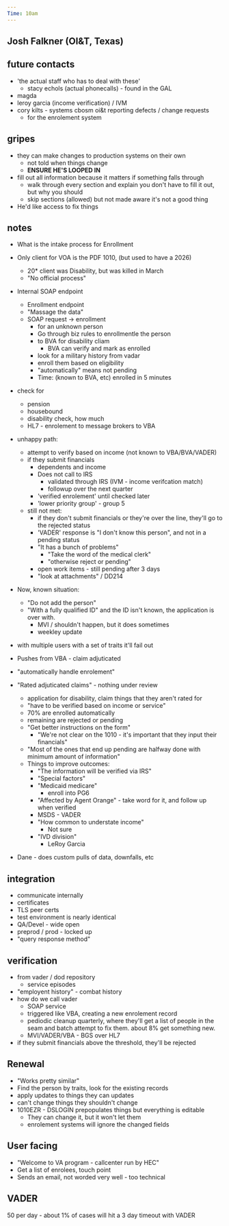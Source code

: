 ```yaml
---
Time: 10am
---
```


Josh Falkner (OI&T, Texas)
--------------------------

future contacts
---------------

  - 'the actual staff who has to deal with these'
    - stacy echols (actual phonecalls) - found in the GAL
  - magda
  - leroy garcia (income verification) / IVM
  - cory kilts - systems cbosm oi&t reporting defects / change requests
    - for the enrolement system

gripes
------

 - they can make changes to production systems on their own
   - not told when things change
   - **ENSURE HE'S LOOPED IN**
 - fill out all information because it matters if something falls through
   - walk through every section and explain you don't have to fill it out, but
     why you should
   - skip sections (allowed) but not made aware it's not a good thing
 - He'd like access to fix things

notes
-----

 - What is the intake process for Enrollment
 - Only client for VOA is the PDF 1010, (but used to have a 2026)
   - 20* client was Disability, but was killed in March
   - "No official process"
 - Internal SOAP endpoint
   - Enrollment endpoint
   - "Massage the data"
   - SOAP request -> enrollment
     - for an unknown person
     - Go through biz rules to enrollmentle the person
     - to BVA for disability cliam
       - BVA can verify and mark as enrolled
     - look for a military history from vadar
     - enroll them based on eligibility
     - "automatically" means not pending
     - Time: (known to BVA, etc) enrolled in 5 minutes
 - check for
   - pension
   - housebound
   - disability check, how much
   - HL7 - enrolement to message brokers to VBA
 - unhappy path:
   - attempt to verify based on income (not known to VBA/BVA/VADER)
   - if they submit financials
     - dependents and income
     - Does not call to IRS
       - validated through IRS (IVM - income verifcation match)
       - followup over the next quarter
     - 'verified enrolement' until checked later
     - 'lower priority group' - group 5
   - still not met:
     - if they don't submit financials or they're over the line, they'll go
       to the rejected status
      - 'VADER' response is "I don't know this person", and not in a pending
         status
       - "It has a bunch of problems"
         - "Take the word of the medical clerk"
         - "otherwise reject or pending"
       - open work items - still pending after 3 days
       - "look at attachments" / DD214
  - Now, known situation:
    - "Do not add the person"
    - "With a fully qualified ID" and the ID isn't known, the application is
      over with.
      - MVI / shouldn't happen, but it does sometimes
      - weekley update

  - with multiple users with a set of traits it'll fail out
  - Pushes from VBA - claim adjuticated
  - "automatically handle enrolement"
  - "Rated adjuticated claims" - nothing under review
    - application for disability, claim things that they aren't rated for
    - "have to be verified based on income or service"
    - 70% are enrolled automatically
    - remaining are rejected or pending
    - "Get better instructions on the form"
      - "We're not clear on the 1010 - it's important that they input their
        financials"
    - "Most of the ones that end up pending are halfway done with minimum
      amount of information"
    - Things to improve outcomes:
      - "The information will be verified via IRS"
      - "Special factors"
      - "Medicaid medicare"
        - enroll into PG6
      - "Affected by Agent Orange" - take word for it, and follow up when
        verified
      - MSDS - VADER
      - "How common to understate income"
        - Not sure
      - "IVD division"
        - LeRoy Garcia
  - Dane - does custom pulls of data, downfalls, etc

integration
-----------

  - communicate internally
  - certificates
  - TLS peer certs
  - test environment is nearly identical
  - QA/Devel - wide open
  - preprod / prod - locked up
  - "query response method"

verification
------------

  - from vader / dod repository
    - service episodes
  - "employent history" - combat history
  - how do we call vader
    - SOAP service
    - triggered like VBA, creating a new enrolement record
    - pediodic cleanup quarterly, where they'll get a list of people in the
      seam and batch attempt to fix them. about 8% get something new.
    - MVI/VADER/VBA - BGS over HL7
  - if they submit financials above the threshold, they'll be rejected

Renewal
-------

  - "Works pretty similar"
  - Find the person by traits, look for the existing records
  - apply updates to things they can updates
  - can't change things they shouldn't change
  - 1010EZR - DSLOGIN prepopulates things but everything is editable
    - They can change it, but it won't let them
    - enrolement systems will ignore the changed fields

User facing
-----------

  - "Welcome to VA program - callcenter run by HEC"
  - Get a list of enrolees, touch point
  - Sends an email, not worded very well - too technical

VADER
-----
50 per day - about 1% of cases will hit a 3 day timeout with VADER
